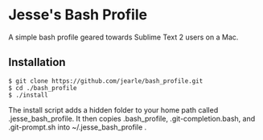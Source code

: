 # Jesse's Bash Profile 

A simple bash profile geared towards Sublime Text 2 users on a Mac.

## Installation

```
$ git clone https://github.com/jearle/bash_profile.git
$ cd ./bash_profile
$ ./install
```

The install script adds a hidden folder to your home path called .jesse_bash_profile.
It then copies .bash_profile, .git-completion.bash, and .git-prompt.sh into 
~/.jesse_bash_profile .